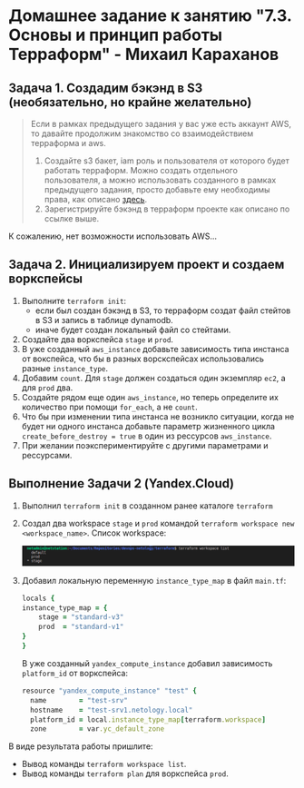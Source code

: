 # Домашнее задание к занятию "7.3. Основы и принцип работы Терраформ" - Михаил Караханов

## Задача 1. Создадим бэкэнд в S3 (необязательно, но крайне желательно)

>Если в рамках предыдущего задания у вас уже есть аккаунт AWS, то давайте продолжим знакомство со взаимодействием
терраформа и aws.
>
>1. Создайте s3 бакет, iam роль и пользователя от которого будет работать терраформ. Можно создать отдельного пользователя,
а можно использовать созданного в рамках предыдущего задания, просто добавьте ему необходимы права, как описано [здесь](https://www.terraform.io/docs/backends/types/s3.html).
>1. Зарегистрируйте бэкэнд в терраформ проекте как описано по ссылке выше.

К сожалению, нет возможности использовать AWS...

## Задача 2. Инициализируем проект и создаем воркспейсы

1. Выполните `terraform init`:
   * если был создан бэкэнд в S3, то терраформ создат файл стейтов в S3 и запись в таблице dynamodb.
   * иначе будет создан локальный файл со стейтами.
2. Создайте два воркспейса `stage` и `prod`.
3. В уже созданный `aws_instance` добавьте зависимость типа инстанса от вокспейса, что бы в разных ворскспейсах использовались разные `instance_type`.
4. Добавим `count`. Для `stage` должен создаться один экземпляр `ec2`, а для `prod` два.
5. Создайте рядом еще один `aws_instance`, но теперь определите их количество при помощи `for_each`, а не `count`.
6. Что бы при изменении типа инстанса не возникло ситуации, когда не будет ни одного инстанса добавьте параметр
жизненного цикла `create_before_destroy = true` в один из рессурсов `aws_instance`.
7. При желании поэкспериментируйте с другими параметрами и рессурсами.

## Выполнение Задачи 2 (Yandex.Cloud)

1. Выполнил `terraform init` в созданном ранее каталоге `terraform`
2. Создал два workspace `stage` и `prod` командой `terraform workspace new <workspace_name>`. Список workspace:

    ![workspace_list](/img/07_03_workspace_list.png)

3. Добавил локальную переменную `instance_type_map` в файл `main.tf`:

    ```ruby
    locals {
    instance_type_map = {
        stage = "standard-v3"
        prod  = "standard-v1"
    }
    }
    ```

    В уже созданный `yandex_compute_instance` добавил зависимость `platform_id` от воркспейса:

    ```ruby
    resource "yandex_compute_instance" "test" {
      name        = "test-srv"
      hostname    = "test-srv1.netology.local"
      platform_id = local.instance_type_map[terraform.workspace]
      zone        = var.yc_default_zone
    ```

В виде результата работы пришлите:

* Вывод команды `terraform workspace list`.
* Вывод команды `terraform plan` для воркспейса `prod`.  
